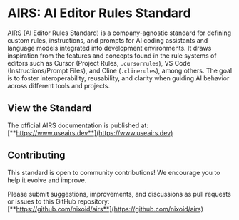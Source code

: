 # AIRS: AI Editor Rules Standard

AIRS (AI Editor Rules Standard) is a company-agnostic standard for defining custom rules, instructions, and prompts for AI coding assistants and language models integrated into development environments. It draws inspiration from the features and concepts found in the rule systems of editors such as Cursor (Project Rules, `.cursorrules`), VS Code (Instructions/Prompt Files), and Cline (`.clinerules`), among others. The goal is to foster interoperability, reusability, and clarity when guiding AI behavior across different tools and projects.

## View the Standard

The official AIRS documentation is published at:  
[**https://www.useairs.dev**](https://www.useairs.dev)

## Contributing

This standard is open to community contributions! We encourage you to help it evolve and improve.

Please submit suggestions, improvements, and discussions as pull requests or issues to this GitHub repository:  
[**https://github.com/nixoid/airs**](https://github.com/nixoid/airs)